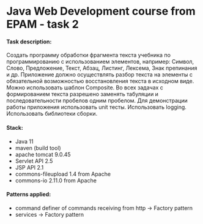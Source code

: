# Java Web Development course from EPAM - task 2

#### Task description:

Создать программу обработки фрагмента текста учебника по программированию с использованием элементов, например: Символ, Слово, Предложение, Текст, Абзац, Листинг, Лексема, Знак препинания и др.
Приложение должно осуществлять разбор текста на элементы с обязательной возможностью восстановления текста в исходном виде.
Можно использовать шаблон Composite.
Во всех задачах с формированием текста разрешено заменять табуляции и последовательности пробелов одним пробелом.
Для демонстрации работы приложения использовать unit тесты.
Использовать logging.
Использовать библиотеки сборки.

#### Stack:
- Java 11
- maven (build tool)
- apache tomcat 9.0.45
- Servlet API 2.5
- JSP API 2.1
- commons-fileupload 1.4 from Apache
- commons-io 2.11.0 from Apache

#### Patterns applied:
- command definer of commands receiving from http -> Factory pattern
- services -> Factory pattern




